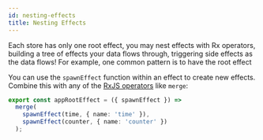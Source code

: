 ```yaml
---
id: nesting-effects
title: Nesting Effects
---
```


Each store has only one root effect, you may nest effects with Rx operators, building a tree of effects your data flows through, triggering side effects as the data flows! For example, one common pattern is to have the root effect

You can use the `spawnEffect` function within an effect to create new effects. Combine this with any of the [RxJS operators](https://rxjs.dev/guide/operators) like `merge`:

```ts
export const appRootEffect = ({ spawnEffect }) =>
  merge(
    spawnEffect(time, { name: 'time' }),
    spawnEffect(counter, { name: 'counter' })
  );
```
